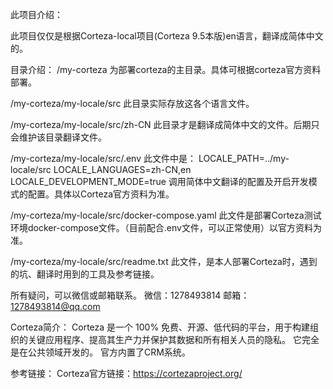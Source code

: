 此项目介绍：

此项目仅仅是根据Corteza-local项目(Corteza 9.5本版)en语言，翻译成简体中文的。

目录介绍：
/my-corteza
为部署corteza的主目录。具体可根据corteza官方资料部署。

/my-corteza/my-locale/src
此目录实际存放这各个语言文件。

/my-corteza/my-locale/src/zh-CN
此目录才是翻译成简体中文的文件。后期只会维护该目录翻译文件。

/my-corteza/my-locale/src/.env
此文件中是：
LOCALE_PATH=../my-locale/src
LOCALE_LANGUAGES=zh-CN,en
LOCALE_DEVELOPMENT_MODE=true
调用简体中文翻译的配置及开启开发模式的配置。具体以Corteza官方资料为准。

/my-corteza/my-locale/src/docker-compose.yaml
此文件是部署Corteza测试环境docker-compose文件。（目前配合.env文件，可以正常使用）以官方资料为准。

/my-corteza/my-locale/src/readme.txt
此文件，是本人部署Corteza时，遇到的坑、翻译时用到的工具及参考链接。

所有疑问，可以微信或邮箱联系。
微信：1278493814
邮箱：1278493814@qq.com

Corteza简介：
Corteza 是一个 100% 免费、开源、低代码的平台，用于构建组织的关键应用程序、提高其生产力并保护其数据和所有相关人员的隐私。 它完全是在公共领域开发的。 官方内置了CRM系统。

参考链接：
Corteza官方链接：https://cortezaproject.org/

